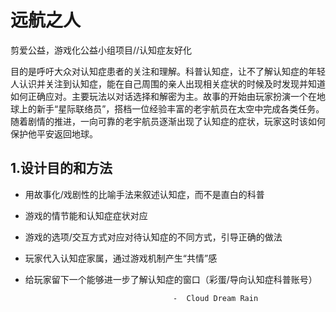 # 远航之人
剪爱公益，游戏化公益小组项目//认知症友好化

目的是呼吁大众对认知症患者的关注和理解。科普认知症，让不了解认知症的年轻人认识并关注到认知症，能在自己周围的亲人出现相关症状的时候及时发现并知道如何正确应对。主要玩法以对话选择和解密为主。故事的开始由玩家扮演一个在地球上的新手“星际联络员”，搭档一位经验丰富的老宇航员在太空中完成各类任务。随着剧情的推进，一向可靠的老宇航员逐渐出现了认知症的症状，玩家这时该如何保护他平安返回地球。

## 1.设计目的和方法
- 用故事化/戏剧性的比喻手法来叙述认知症，而不是直白的科普

- 游戏的情节能和认知症症状对应
- 游戏的选项/交互方式对应对待认知症的不同方式，引导正确的做法
- 玩家代入认知症家属，通过游戏机制产生“共情”感
- 给玩家留下一个能够进一步了解认知症的窗口（彩蛋/导向认知症科普账号）
                                        
                                       -  Cloud Dream Rain
